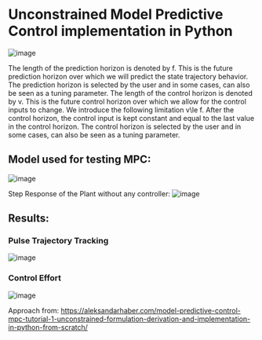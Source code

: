 # Unconstrained Model Predictive Control implementation in Python

![image](https://github.com/amithachari/Controls/assets/64373075/5cf20ffb-1c48-4d59-92d5-3a2288c9fcbb)

The length of the prediction horizon is denoted by f. This is the future prediction horizon over which we will predict the state trajectory behavior. The prediction horizon is selected by the user and in some cases, can also be seen as a tuning parameter.
The length of the control horizon is denoted by v. This is the future control horizon over which we allow for the control inputs to change. We introduce the following limitation v\le f. After the control horizon, the control input is kept constant and equal to the last value in the control horizon. 
The control horizon is selected by the user and in some cases, can also be seen as a tuning parameter.

## Model used for testing MPC:
![image](https://github.com/amithachari/Controls/assets/64373075/6b3f70ee-06c4-4f2c-903d-49360f3355f2)

Step Response of the Plant without any controller:
![image](https://github.com/amithachari/Controls/assets/64373075/5a91ad82-0ef1-41ae-b589-17074bc17221)



## Results:
### Pulse Trajectory Tracking
![image](https://github.com/amithachari/Controls/assets/64373075/0ba3956d-332c-4cc2-9f3e-e8b72e5da921)

### Control Effort
![image](https://github.com/amithachari/Controls/assets/64373075/e824f1d2-b986-4ca4-ae09-d692fa6b0cf4)


Approach from:
https://aleksandarhaber.com/model-predictive-control-mpc-tutorial-1-unconstrained-formulation-derivation-and-implementation-in-python-from-scratch/
